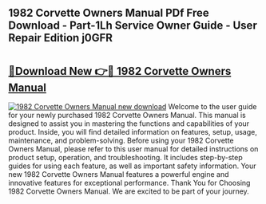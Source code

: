 ## 1982 Corvette Owners Manual PDf Free Download - Part-1Lh Service Owner Guide - User Repair Edition j0GFR

# <h2><a href="http://bc32408.oget.top/?id=1982+Corvette+Owners+Manual">🔗Download New 👉🔴 1982 Corvette Owners Manual</a></h2>

[![1982 Corvette Owners Manual new download](https://i.imgur.com/5g1atiW.png)](http://bc32408.oget.top/?id=1982+Corvette+Owners+Manual)
Welcome to the user guide for your newly purchased 1982 Corvette Owners Manual. This manual is designed to assist you in mastering the functions and capabilities of your product. Inside, you will find detailed information on features, setup, usage, maintenance, and problem-solving. Before using your 1982 Corvette Owners Manual, please refer to this user manual for detailed instructions on product setup, operation, and troubleshooting. It includes step-by-step guides for using each feature, as well as important safety information. Your new 1982 Corvette Owners Manual features a powerful engine and innovative features for exceptional performance. Thank You for Choosing 1982 Corvette Owners Manual. We are excited to be part of your journey.
